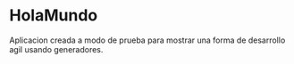 # HolaMundo
Aplicacion creada a modo de prueba para mostrar una forma de desarrollo agil usando generadores.
